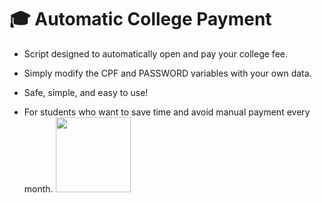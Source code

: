 # 🎓 Automatic College Payment

- Script designed to automatically open and pay your college fee.
  
- Simply modify the CPF and PASSWORD variables with your own data.
  
- Safe, simple, and easy to use!
  
- For students who want to save time and avoid manual payment every month.
  <img src="https://media4.giphy.com/media/v1.Y2lkPTc5MGI3NjExcmdyMndnYThlZWVxZ3MzaGgwZXNla3VhZmc5a3kzazBjNjhwODV6diZlcD12MV9pbnRlcm5hbF9naWZfYnlfaWQmY3Q9cw/PZShNCt8E51Ti/200.gif" width="120px" />
